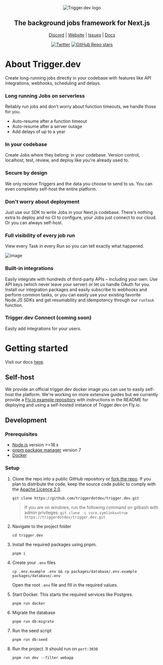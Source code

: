 <div align="center">
<picture>
  <source media="(prefers-color-scheme: dark)" srcset="https://imagedelivery.net/3TbraffuDZ4aEf8KWOmI_w/a45d1fa2-0ae8-4a39-4409-f4f934bfae00/public">
  <source media="(prefers-color-scheme: light)" srcset="https://imagedelivery.net/3TbraffuDZ4aEf8KWOmI_w/3f5ad4c1-c4c8-4277-b622-290e7f37bd00/public">
  <img alt="Trigger.dev logo" src="https://imagedelivery.net/3TbraffuDZ4aEf8KWOmI_w/a45d1fa2-0ae8-4a39-4409-f4f934bfae00/public">
</picture>
  
## The background jobs framework for Next.js

[Discord](https://discord.gg/bpVDSjcG) | [Website](https://trigger.dev) | [Issues](https://github.com/triggerdotdev/trigger.dev/issues) | [Docs](https://trigger-docs.mintlify.app/documentation/introduction)

[![Twitter](https://img.shields.io/twitter/url/https/twitter.com/triggerdotdev.svg?style=social&label=Follow%20%40trigger.dev)](https://twitter.com/triggerdotdev)
[![GitHub Repo stars](https://img.shields.io/github/stars/triggerdotdev/trigger.dev?style=social)](https://github.com/triggerdotdev/trigger.dev)
</div>

# About Trigger.dev
Create long-running jobs directly in your codebase with features like API integrations, webhooks, scheduling and delays.

### Long running Jobs on serverless

Reliably run jobs and don’t worry about function timeouts, we handle those for you.

- Auto-resume after a function timeout
- Auto-resume after a server outage
- Add delays of up to a year

### In your codebase

Create Jobs where they belong: in your codebase. Version control, localhost, test, review, and deploy like you're already used to.

### Secure by design

We only receive Triggers and the data you choose to send to us. You can even completely self-host the entire platform.

### Don't worry about deployment

Just use our SDK to write Jobs in your Next.js codebase. There's nothing extra to deploy and no CI to configure, your Jobs just connect to our cloud. Or you can always self-host.

### Full visibility of every job run

View every Task in every Run so you can tell exactly what happened.

![image](https://www.trigger.dev/build/_assets/web-app-2QFKXFLW.png)

### Built-in integrations

Easily integrate with hundreds of third-party APIs – including your own. Use API keys (which never leave your server) or let us handle OAuth for you. Install our integration packages and easily subscribe to webhooks and perform common tasks, or you can easily use your existing favorite Node.JS SDKs and get resumability and idempotency through our `runTask` function.

### Trigger.dev Connect (coming soon)

Easily add integrations for your users.

# Getting started

Visit our docs [here](https://trigger-docs.mintlify.app/documentation/introduction).

## Self-host

We provide an official trigger.dev docker image you can use to easily self-host the platform. We're working on more extensive guides but we currently provide a [Fly.io example repository](https://github.com/triggerdotdev/fly.io) with instructions in the README for deploying and using a self-hosted instance of Trigger.dev on Fly.io.

## Development

### Prerequisites
- [Node.js](https://nodejs.org/en) version >=18.x
- [pnpm package manager](https://pnpm.io/installation) version 7
- [Docker](https://www.docker.com/get-started/)

### Setup

1. Clone the repo into a public GitHub repository or [fork the repo](https://github.com/triggerdotdev/trigger.dev/fork). If you plan to distribute the code, keep the source code public to comply with the [Apache Licence 2.0](https://github.com/triggerdotdev/trigger.dev/blob/main/LICENSE).

      ```
      git clone https://github.com/triggerdotdev/trigger.dev.git
      ```
      > If you are on windows, run the following command on gitbash with admin privileges:
      > `git clone -c core.symlinks=true https://triggerdotdev/trigger.dev.git`
2. Navigate to the project folder
      ```
      cd trigger.dev
      ```
3. Install the required packages using pnpm.
      ```
      pnpm i
      ```
4. Create your `.env` files
      ```
      cp .env.example .env && cp packages/database/.env.example packages/database/.env
      ```
      Open the root `.env` file and fill in the required values.
6. Start Docker. This starts the required services like Postgres.
      ```
      pnpm run docker
      ```
7. Migrate the database
      ```
      pnpm run db:migrate
      ```
8. Run the seed script
      ```
      pnpm run db:seed
      ```
5. Run the project. It should run on `port:3030`
      ```
      pnpm run dev --filter webapp
      ```
